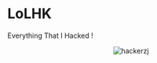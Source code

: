 # LoLHK
Everything That I Hacked !

<p align="center">
  <img src="https://s16.picofile.com/file/8421278318/lolhk.jpg" alt="hackerzj">
</p>
